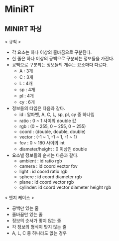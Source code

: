 # MiniRT

## MINIRT 파싱

< 규칙 >
- 각 요소는 하나 이상의 줄바꿈으로 구분된다.
- 한 줄은 하나 이상의 공백으로 구분되는 정보들을 가진다.
- 공백으로 구분되는 정보들의 개수는 요소마다 다르다.<br>
  - A : 3개<br>
  - C : 3개<br>
  - L : 4개<br>
  - sp : 4개<br>
  - pl : 4개<br>
  - cy : 6개<br>
- 정보들의 타입은 다음과 같다.<br>
  - id : 알파벳, A, C, L, sp, pl, cy 중 하나임<br>
  - ratio : 0 ~ 1 사이의 double 값<br>
  - rgb : (0 ~ 255, 0 ~ 255, 0 ~ 255)<br>
  - coord : (double, double, double)<br>
  - vector : (-1 ~ 1, -1 ~ 1, -1 ~ 1)<br>
  - fov : 0 ~ 180 사이의 int<br>
  - diameter/height : 0 이상인 double<br>
- 요소별 정보들의 순서는 다음과 같다.<br>
  - ambient : id ratio rgb<br>
  - camera : id coord vector fov<br>
  - light : id coord ratio rgb<br>
  - sphere : id coord diameter rgb<br>
  - plane : id coord vector rgb<br>
  - cylinder: id coord vector diameter height rgb<br>

< 엣지 케이스 >
- 공백만 있는 줄
- 줄바꿈만 있는 줄
- 정보의 순서가 맞지 않는 줄
- 각 정보의 형식이 맞지 않는 줄
- A, L, C 중 하나라도 없는 경우
